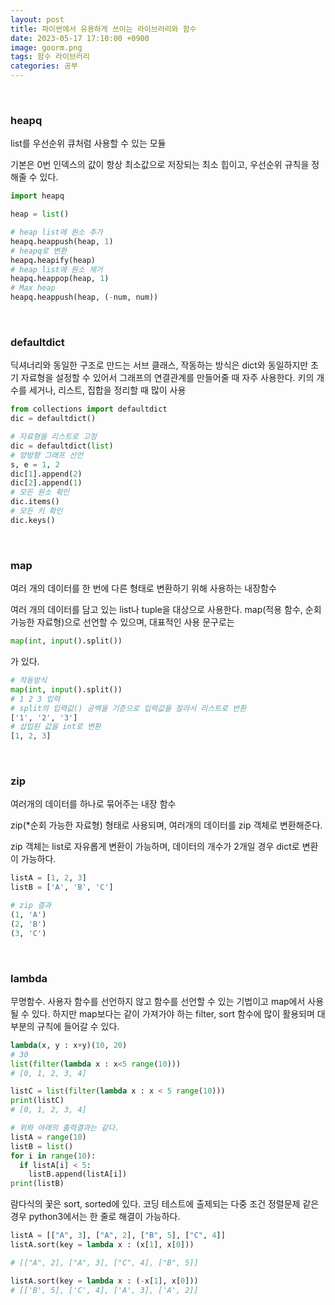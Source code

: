 ```yaml
---
layout: post
title: 파이썬에서 유용하게 쓰이는 라이브러리와 함수
date: 2023-05-17 17:10:00 +0900
image: goorm.png
tags: 함수 라이브러리
categories: 공부
---
```


<br>

### heapq

list를 우선순위 큐처럼 사용할 수 있는 모듈

기본은 0번 인덱스의 값이 항상 최소값으로 저장되는 최소 힙이고, 우선순위 규칙을 정해줄 수 있다.

``` python
import heapq

heap = list()

# heap list에 원소 추가 
heapq.heappush(heap, 1)
# heapq로 변환
heapq.heapify(heap)
# heap list에 원소 제거
heapq.heappop(heap, 1)
# Max heap
heapq.heappush(heap, (-num, num))
```

<br>

### defaultdict

딕셔너리와 동일한 구조로 만드는 서브 클래스, 작동하는 방식은 dict와 동일하지만 초기 자료형을 설정할 수 있어서 그래프의 연결관계를 만들어줄 때 자주 사용한다. 키의 개수를 세거나, 리스트, 집합을 정리할 때 많이 사용

``` python
from collections import defaultdict
dic = defaultdict()

# 자료형을 리스트로 고정
dic = defaultdict(list)
# 양방향 그래프 선언
s, e = 1, 2
dic[1].append(2)
dic[2].append(1)
# 모든 원소 확인
dic.items()
# 모든 키 확인
dic.keys()
```

<br>

### map

여러 개의 데이터를 한 번에 다른 형태로 변환하기 위해 사용하는 내장함수

여러 개의 데이터를 담고 있는 list나 tuple을 대상으로 사용한다. map(적용 함수, 순회 가능한 자료형)으로 선언할 수 있으며, 대표적인 사용 문구로는

``` python
map(int, input().split())
```

가 있다.

``` python
# 작동방식
map(int, input().split())
# 1 2 3 입력
# split의 입력값() 공백을 기준으로 입력값을 잘라서 리스트로 반환 
['1', '2', '3']
# 삽입된 값을 int로 변환
[1, 2, 3]
```

<br>

### zip

여러개의 데이터를 하나로 묶어주는 내장 함수

zip(*순회 가능한 자료형) 형태로 사용되며, 여러개의 데이터를 zip 객체로 변환해준다.

zip 객체는 list로 자유롭게 변환이 가능하며, 데이터의 개수가 2개일 경우 dict로 변환이 가능하다.

``` python
listA = [1, 2, 3]
listB = ['A', 'B', 'C']

# zip 결과
(1, 'A')
(2, 'B')
(3, 'C')
```

<br>

### lambda

무명함수. 사용자 함수를 선언하지 않고 함수를 선언할 수 있는 기법이고 map에서 사용될 수 있다. 하지만 map보다는 같이 가져가야 하는 filter, sort 함수에 많이 활용되며 대부분의 규칙에 들어갈 수 있다.

``` python
lambda(x, y : x+y)(10, 20)
# 30
list(filter(lambda x : x<5 range(10)))
# [0, 1, 2, 3, 4]

listC = list(filter(lambda x : x < 5 range(10)))
print(listC)
# [0, 1, 2, 3, 4] 

# 위와 아래의 출력결과는 같다.
listA = range(10)
listB = list()
for i in range(10):
  if listA[i] < 5:
    listB.append(listA[i])
print(listB)
```

람다식의 꽃은 sort, sorted에 있다. 코딩 테스트에 출제되는 다중 조건 정렬문제 같은 경우 python3에서는 한 줄로 해결이 가능하다.

``` python
listA = [["A", 3], ["A", 2], ["B", 5], ["C", 4]]
listA.sort(key = lambda x : (x[1], x[0]))

# [["A", 2], ["A", 3], ["C", 4], ["B", 5]]

listA.sort(key = lambda x : (-x[1], x[0]))
# [['B', 5], ['C', 4], ['A', 3], ['A', 2]]

```

